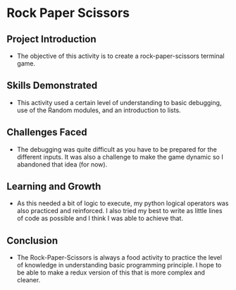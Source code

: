 # Rock Paper Scissors

## Project Introduction 
- The objective of this activity is to create a rock-paper-scissors terminal game.

## Skills Demonstrated
- This activity used a certain level of understanding to basic debugging, use of the Random modules, and an introduction to lists.

## Challenges Faced
- The debugging was quite difficult as you have to be prepared for the different inputs. It was also a challenge to make the game dynamic so I abandoned that idea (for now).

## Learning and Growth 
- As this needed a bit of logic to execute, my python logical operators was also practiced and reinforced. I also tried my best to write as little lines of code as possible and I think I was able to achieve that.

## Conclusion
- The Rock-Paper-Scissors is always a food activity to practice the level of knowledge in understanding basic programming principle. I hope to be able to make a redux version of this that is more complex and cleaner.